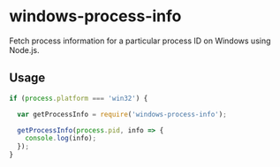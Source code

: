 # windows-process-info

Fetch process information for a particular process ID on Windows using Node.js.

## Usage

```js
if (process.platform === 'win32') {

  var getProcessInfo = require('windows-process-info');

  getProcessInfo(process.pid, info => {
    console.log(info);
  });
}
```
